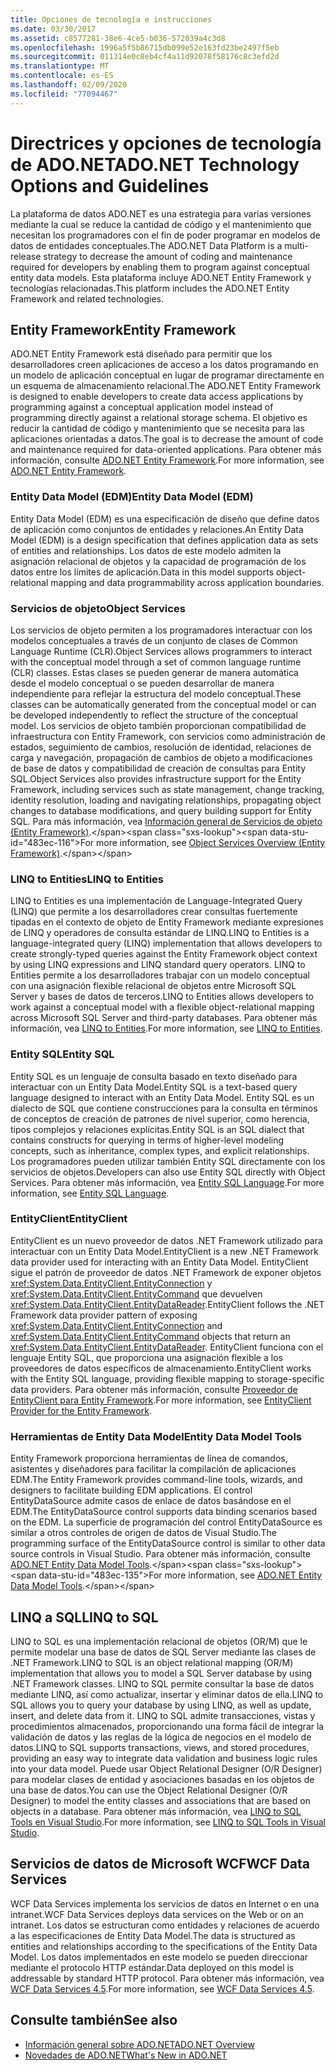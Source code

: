 ```yaml
---
title: Opciones de tecnología e instrucciones
ms.date: 03/30/2017
ms.assetid: c8577281-38e6-4ce5-b036-572039a4c3d8
ms.openlocfilehash: 1996a5f5b86715db099e52e163fd23be2497f5eb
ms.sourcegitcommit: 011314e0c8eb4cf4a11d92078f58176c8c3efd2d
ms.translationtype: MT
ms.contentlocale: es-ES
ms.lasthandoff: 02/09/2020
ms.locfileid: "77094467"
---
```

# <a name="adonet-technology-options-and-guidelines"></a><span data-ttu-id="483ec-102">Directrices y opciones de tecnología de ADO.NET</span><span class="sxs-lookup"><span data-stu-id="483ec-102">ADO.NET Technology Options and Guidelines</span></span>

<span data-ttu-id="483ec-103">La plataforma de datos ADO.NET es una estrategia para varias versiones mediante la cual se reduce la cantidad de código y el mantenimiento que necesitan los programadores con el fin de poder programar en modelos de datos de entidades conceptuales.</span><span class="sxs-lookup"><span data-stu-id="483ec-103">The ADO.NET Data Platform is a multi-release strategy to decrease the amount of coding and maintenance required for developers by enabling them to program against conceptual entity data models.</span></span> <span data-ttu-id="483ec-104">Esta plataforma incluye ADO.NET Entity Framework y tecnologías relacionadas.</span><span class="sxs-lookup"><span data-stu-id="483ec-104">This platform includes the ADO.NET Entity Framework and related technologies.</span></span>  
  
## <a name="entity-framework"></a><span data-ttu-id="483ec-105">Entity Framework</span><span class="sxs-lookup"><span data-stu-id="483ec-105">Entity Framework</span></span>  
 <span data-ttu-id="483ec-106">ADO.NET Entity Framework está diseñado para permitir que los desarrolladores creen aplicaciones de acceso a los datos programando en un modelo de aplicación conceptual en lugar de programar directamente en un esquema de almacenamiento relacional.</span><span class="sxs-lookup"><span data-stu-id="483ec-106">The ADO.NET Entity Framework is designed to enable developers to create data access applications by programming against a conceptual application model instead of programming directly against a relational storage schema.</span></span> <span data-ttu-id="483ec-107">El objetivo es reducir la cantidad de código y mantenimiento que se necesita para las aplicaciones orientadas a datos.</span><span class="sxs-lookup"><span data-stu-id="483ec-107">The goal is to decrease the amount of code and maintenance required for data-oriented applications.</span></span> <span data-ttu-id="483ec-108">Para obtener más información, consulte [ADO.NET Entity Framework](./ef/index.md).</span><span class="sxs-lookup"><span data-stu-id="483ec-108">For more information, see [ADO.NET Entity Framework](./ef/index.md).</span></span>  
  
### <a name="entity-data-model-edm"></a><span data-ttu-id="483ec-109">Entity Data Model (EDM)</span><span class="sxs-lookup"><span data-stu-id="483ec-109">Entity Data Model (EDM)</span></span>  
 <span data-ttu-id="483ec-110">Entity Data Model (EDM) es una especificación de diseño que define datos de aplicación como conjuntos de entidades y relaciones.</span><span class="sxs-lookup"><span data-stu-id="483ec-110">An Entity Data Model (EDM) is a design specification that defines application data as sets of entities and relationships.</span></span> <span data-ttu-id="483ec-111">Los datos de este modelo admiten la asignación relacional de objetos y la capacidad de programación de los datos entre los límites de aplicación.</span><span class="sxs-lookup"><span data-stu-id="483ec-111">Data in this model supports object-relational mapping and data programmability across application boundaries.</span></span>  
  
### <a name="object-services"></a><span data-ttu-id="483ec-112">Servicios de objeto</span><span class="sxs-lookup"><span data-stu-id="483ec-112">Object Services</span></span>  
 <span data-ttu-id="483ec-113">Los servicios de objeto permiten a los programadores interactuar con los modelos conceptuales a través de un conjunto de clases de Common Language Runtime (CLR).</span><span class="sxs-lookup"><span data-stu-id="483ec-113">Object Services allows programmers to interact with the conceptual model through a set of common language runtime (CLR) classes.</span></span> <span data-ttu-id="483ec-114">Estas clases se pueden generar de manera automática desde el modelo conceptual o se pueden desarrollar de manera independiente para reflejar la estructura del modelo conceptual.</span><span class="sxs-lookup"><span data-stu-id="483ec-114">These classes can be automatically generated from the conceptual model or can be developed independently to reflect the structure of the conceptual model.</span></span> <span data-ttu-id="483ec-115">Los servicios de objeto también proporcionan compatibilidad de infraestructura con Entity Framework, con servicios como administración de estados, seguimiento de cambios, resolución de identidad, relaciones de carga y navegación, propagación de cambios de objeto a modificaciones de base de datos y compatibilidad de creación de consultas para Entity SQL.</span><span class="sxs-lookup"><span data-stu-id="483ec-115">Object Services also provides infrastructure support for the Entity Framework, including services such as state management, change tracking, identity resolution, loading and navigating relationships, propagating object changes to database modifications, and query building support for Entity SQL.</span></span> <span data-ttu-id="483ec-116">Para más información, vea [Información general de Servicios de objeto (Entity Framework)](https://docs.microsoft.com/previous-versions/bb386871(v=vs.100)).</span><span class="sxs-lookup"><span data-stu-id="483ec-116">For more information, see [Object Services Overview (Entity Framework)](https://docs.microsoft.com/previous-versions/bb386871(v=vs.100)).</span></span>  
  
### <a name="linq-to-entities"></a><span data-ttu-id="483ec-117">LINQ to Entities</span><span class="sxs-lookup"><span data-stu-id="483ec-117">LINQ to Entities</span></span>  
 <span data-ttu-id="483ec-118">LINQ to Entities es una implementación de Language-Integrated Query (LINQ) que permite a los desarrolladores crear consultas fuertemente tipadas en el contexto de objeto de Entity Framework mediante expresiones de LINQ y operadores de consulta estándar de LINQ.</span><span class="sxs-lookup"><span data-stu-id="483ec-118">LINQ to Entities is a language-integrated query (LINQ) implementation that allows developers to create strongly-typed queries against the Entity Framework object context by using LINQ expressions and LINQ standard query operators.</span></span> <span data-ttu-id="483ec-119">LINQ to Entities permite a los desarrolladores trabajar con un modelo conceptual con una asignación flexible relacional de objetos entre Microsoft SQL Server y bases de datos de terceros.</span><span class="sxs-lookup"><span data-stu-id="483ec-119">LINQ to Entities allows developers to work against a conceptual model with a flexible object-relational mapping across Microsoft SQL Server and third-party databases.</span></span> <span data-ttu-id="483ec-120">Para obtener más información, vea [LINQ to Entities](./ef/language-reference/linq-to-entities.md).</span><span class="sxs-lookup"><span data-stu-id="483ec-120">For more information, see [LINQ to Entities](./ef/language-reference/linq-to-entities.md).</span></span>  
  
### <a name="entity-sql"></a><span data-ttu-id="483ec-121">Entity SQL</span><span class="sxs-lookup"><span data-stu-id="483ec-121">Entity SQL</span></span>  
 <span data-ttu-id="483ec-122">Entity SQL es un lenguaje de consulta basado en texto diseñado para interactuar con un Entity Data Model.</span><span class="sxs-lookup"><span data-stu-id="483ec-122">Entity SQL is a text-based query language designed to interact with an Entity Data Model.</span></span> <span data-ttu-id="483ec-123">Entity SQL es un dialecto de SQL que contiene construcciones para la consulta en términos de conceptos de creación de patrones de nivel superior, como herencia, tipos complejos y relaciones explícitas.</span><span class="sxs-lookup"><span data-stu-id="483ec-123">Entity SQL is an SQL dialect that contains constructs for querying in terms of higher-level modeling concepts, such as inheritance, complex types, and explicit relationships.</span></span> <span data-ttu-id="483ec-124">Los programadores pueden utilizar también Entity SQL directamente con los servicios de objetos.</span><span class="sxs-lookup"><span data-stu-id="483ec-124">Developers can also use Entity SQL directly with Object Services.</span></span> <span data-ttu-id="483ec-125">Para obtener más información, vea [Entity SQL Language](./ef/language-reference/entity-sql-language.md).</span><span class="sxs-lookup"><span data-stu-id="483ec-125">For more information, see [Entity SQL Language](./ef/language-reference/entity-sql-language.md).</span></span>  
  
### <a name="entityclient"></a><span data-ttu-id="483ec-126">EntityClient</span><span class="sxs-lookup"><span data-stu-id="483ec-126">EntityClient</span></span>  
 <span data-ttu-id="483ec-127">EntityClient es un nuevo proveedor de datos .NET Framework utilizado para interactuar con un Entity Data Model.</span><span class="sxs-lookup"><span data-stu-id="483ec-127">EntityClient is a new .NET Framework data provider used for interacting with an Entity Data Model.</span></span> <span data-ttu-id="483ec-128">EntityClient sigue el patrón de proveedor de datos .NET Framework de exponer objetos <xref:System.Data.EntityClient.EntityConnection> y <xref:System.Data.EntityClient.EntityCommand> que devuelven <xref:System.Data.EntityClient.EntityDataReader>.</span><span class="sxs-lookup"><span data-stu-id="483ec-128">EntityClient follows the .NET Framework data provider pattern of exposing <xref:System.Data.EntityClient.EntityConnection> and <xref:System.Data.EntityClient.EntityCommand> objects that return an <xref:System.Data.EntityClient.EntityDataReader>.</span></span> <span data-ttu-id="483ec-129">EntityClient funciona con el lenguaje Entity SQL, que proporciona una asignación flexible a los proveedores de datos específicos de almacenamiento.</span><span class="sxs-lookup"><span data-stu-id="483ec-129">EntityClient works with the Entity SQL language, providing flexible mapping to storage-specific data providers.</span></span> <span data-ttu-id="483ec-130">Para obtener más información, consulte [Proveedor de EntityClient para Entity Framework](./ef/entityclient-provider-for-the-entity-framework.md).</span><span class="sxs-lookup"><span data-stu-id="483ec-130">For more information, see [EntityClient Provider for the Entity Framework](./ef/entityclient-provider-for-the-entity-framework.md).</span></span>  
  
### <a name="entity-data-model-tools"></a><span data-ttu-id="483ec-131">Herramientas de Entity Data Model</span><span class="sxs-lookup"><span data-stu-id="483ec-131">Entity Data Model Tools</span></span>  
 <span data-ttu-id="483ec-132">Entity Framework proporciona herramientas de línea de comandos, asistentes y diseñadores para facilitar la compilación de aplicaciones EDM.</span><span class="sxs-lookup"><span data-stu-id="483ec-132">The Entity Framework provides command-line tools, wizards, and designers to facilitate building EDM applications.</span></span> <span data-ttu-id="483ec-133">El control EntityDataSource admite casos de enlace de datos basándose en el EDM.</span><span class="sxs-lookup"><span data-stu-id="483ec-133">The EntityDataSource control supports data binding scenarios based on the EDM.</span></span> <span data-ttu-id="483ec-134">La superficie de programación del control EntityDataSource es similar a otros controles de origen de datos de Visual Studio.</span><span class="sxs-lookup"><span data-stu-id="483ec-134">The programming surface of the EntityDataSource control is similar to other data source controls in Visual Studio.</span></span> <span data-ttu-id="483ec-135">Para obtener más información, consulte [ADO.NET Entity Data Model Tools](https://docs.microsoft.com/previous-versions/dotnet/netframework-4.0/bb399249(v=vs.100)).</span><span class="sxs-lookup"><span data-stu-id="483ec-135">For more information, see [ADO.NET Entity Data Model Tools](https://docs.microsoft.com/previous-versions/dotnet/netframework-4.0/bb399249(v=vs.100)).</span></span>  
  
## <a name="linq-to-sql"></a><span data-ttu-id="483ec-136">LINQ a SQL</span><span class="sxs-lookup"><span data-stu-id="483ec-136">LINQ to SQL</span></span>  
 <span data-ttu-id="483ec-137">LINQ to SQL es una implementación relacional de objetos (OR/M) que le permite modelar una base de datos de SQL Server mediante las clases de .NET Framework.</span><span class="sxs-lookup"><span data-stu-id="483ec-137">LINQ to SQL is an object relational mapping (OR/M) implementation that allows you to model a SQL Server database by using .NET Framework classes.</span></span> <span data-ttu-id="483ec-138">LINQ to SQL permite consultar la base de datos mediante LINQ, así como actualizar, insertar y eliminar datos de ella.</span><span class="sxs-lookup"><span data-stu-id="483ec-138">LINQ to SQL allows you to query your database by using LINQ, as well as update, insert, and delete data from it.</span></span> <span data-ttu-id="483ec-139">LINQ to SQL admite transacciones, vistas y procedimientos almacenados, proporcionando una forma fácil de integrar la validación de datos y las reglas de la lógica de negocios en el modelo de datos.</span><span class="sxs-lookup"><span data-stu-id="483ec-139">LINQ to SQL supports transactions, views, and stored procedures, providing an easy way to integrate data validation and business logic rules into your data model.</span></span> <span data-ttu-id="483ec-140">Puede usar Object Relational Designer (O/R Designer) para modelar clases de entidad y asociaciones basadas en los objetos de una base de datos.</span><span class="sxs-lookup"><span data-stu-id="483ec-140">You can use the Object Relational Designer (O/R Designer) to model the entity classes and associations that are based on objects in a database.</span></span> <span data-ttu-id="483ec-141">Para obtener más información, vea [LINQ to SQL Tools en Visual Studio](/visualstudio/data-tools/linq-to-sql-tools-in-visual-studio2).</span><span class="sxs-lookup"><span data-stu-id="483ec-141">For more information, see [LINQ to SQL Tools in Visual Studio](/visualstudio/data-tools/linq-to-sql-tools-in-visual-studio2).</span></span>  
  
## <a name="wcf-data-services"></a><span data-ttu-id="483ec-142">Servicios de datos de Microsoft WCF</span><span class="sxs-lookup"><span data-stu-id="483ec-142">WCF Data Services</span></span>  
 <span data-ttu-id="483ec-143">WCF Data Services implementa los servicios de datos en Internet o en una intranet.</span><span class="sxs-lookup"><span data-stu-id="483ec-143">WCF Data Services deploys data services on the Web or on an intranet.</span></span> <span data-ttu-id="483ec-144">Los datos se estructuran como entidades y relaciones de acuerdo a las especificaciones de Entity Data Model.</span><span class="sxs-lookup"><span data-stu-id="483ec-144">The data is structured as entities and relationships according to the specifications of the Entity Data Model.</span></span> <span data-ttu-id="483ec-145">Los datos implementados en este modelo se pueden direccionar mediante el protocolo HTTP estándar.</span><span class="sxs-lookup"><span data-stu-id="483ec-145">Data deployed on this model is addressable by standard HTTP protocol.</span></span> <span data-ttu-id="483ec-146">Para obtener más información, vea [WCF Data Services 4.5](../wcf/index.md).</span><span class="sxs-lookup"><span data-stu-id="483ec-146">For more information, see [WCF Data Services 4.5](../wcf/index.md).</span></span>  
  
## <a name="see-also"></a><span data-ttu-id="483ec-147">Consulte también</span><span class="sxs-lookup"><span data-stu-id="483ec-147">See also</span></span>

- [<span data-ttu-id="483ec-148">Información general sobre ADO.NET</span><span class="sxs-lookup"><span data-stu-id="483ec-148">ADO.NET Overview</span></span>](ado-net-overview.md)
- [<span data-ttu-id="483ec-149">Novedades de ADO.NET</span><span class="sxs-lookup"><span data-stu-id="483ec-149">What's New in ADO.NET</span></span>](whats-new.md)

